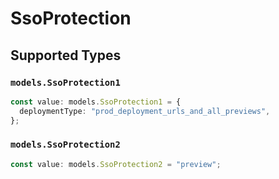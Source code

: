 # SsoProtection


## Supported Types

### `models.SsoProtection1`

```typescript
const value: models.SsoProtection1 = {
  deploymentType: "prod_deployment_urls_and_all_previews",
};
```

### `models.SsoProtection2`

```typescript
const value: models.SsoProtection2 = "preview";
```

